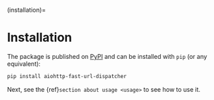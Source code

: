 (installation)=

# Installation

The package is published on [PyPI](https://pypi.org/project/aiohttp-fast-url-dispatcher/) and can be installed with `pip` (or any equivalent):

```bash
pip install aiohttp-fast-url-dispatcher
```

Next, see the {ref}`section about usage <usage>` to see how to use it.
